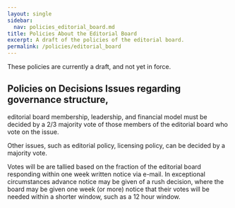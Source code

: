```yaml
---
layout: single
sidebar:
  nav: policies_editorial_board.md
title: Policies About the Editorial Board
excerpt: A draft of the policies of the editorial board.
permalink: /policies/editorial_board
---
```


These policies are currently a draft, and not yet in force.

## Policies on Decisions Issues regarding governance structure,
editorial board membership, leadership, and financial model must be
decided by a 2/3 majority vote of those members of the editorial board
who vote on the issue.

Other issues, such as editorial policy, licensing policy, can be
decided by a majority vote.

Votes will be are tallied based on the fraction of the editorial board
responding within one week written notice via e-mail. In exceptional
circumstances advance notice may be given of a rush decision, where
the board may be given one week (or more) notice that their votes will
be needed within a shorter window, such as a 12 hour window.
